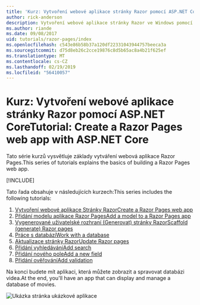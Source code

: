 ```yaml
---
title: 'Kurz: Vytvoření webové aplikace stránky Razor pomocí ASP.NET Core'
author: rick-anderson
description: Vytvoření webové aplikace stránky Razor ve Windows pomocí sady Visual Studio, ASP.NET Core a EF Core.
ms.author: riande
ms.date: 09/08/2017
uid: tutorials/razor-pages/index
ms.openlocfilehash: c543e86b58b37a120df22331043944757beeca3a
ms.sourcegitcommit: d75d8eb26c2cce19876c8d5b65ac8a4b21f625ef
ms.translationtype: MT
ms.contentlocale: cs-CZ
ms.lasthandoff: 02/19/2019
ms.locfileid: "56410057"
---
```

# <a name="tutorial-create-a-razor-pages-web-app-with-aspnet-core"></a><span data-ttu-id="bcb02-103">Kurz: Vytvoření webové aplikace stránky Razor pomocí ASP.NET Core</span><span class="sxs-lookup"><span data-stu-id="bcb02-103">Tutorial: Create a Razor Pages web app with ASP.NET Core</span></span>

<span data-ttu-id="bcb02-104">Tato série kurzů vysvětluje základy vytváření webová aplikace Razor Pages.</span><span class="sxs-lookup"><span data-stu-id="bcb02-104">This series of tutorials explains the basics of building a Razor Pages web app.</span></span> 

[!INCLUDE[](~/includes/advancedRP.md)]

<span data-ttu-id="bcb02-105">Tato řada obsahuje v následujících kurzech:</span><span class="sxs-lookup"><span data-stu-id="bcb02-105">This series includes the following tutorials:</span></span>

1. [<span data-ttu-id="bcb02-106">Vytvoření webové aplikace Stránky Razor</span><span class="sxs-lookup"><span data-stu-id="bcb02-106">Create a Razor Pages web app</span></span>](xref:tutorials/razor-pages/razor-pages-start)
1. [<span data-ttu-id="bcb02-107">Přidání modelu aplikace Razor Pages</span><span class="sxs-lookup"><span data-stu-id="bcb02-107">Add a model to a Razor Pages app</span></span>](xref:tutorials/razor-pages/model)
1. [<span data-ttu-id="bcb02-108">Vygenerované uživatelské rozhraní (Generovat) stránky Razor</span><span class="sxs-lookup"><span data-stu-id="bcb02-108">Scaffold (generate) Razor pages</span></span>](xref:tutorials/razor-pages/page)
1. [<span data-ttu-id="bcb02-109">Práce s databází</span><span class="sxs-lookup"><span data-stu-id="bcb02-109">Work with a database</span></span>](xref:tutorials/razor-pages/sql)
1. [<span data-ttu-id="bcb02-110">Aktualizace stránky Razor</span><span class="sxs-lookup"><span data-stu-id="bcb02-110">Update Razor pages</span></span>](xref:tutorials/razor-pages/da1)
1. [<span data-ttu-id="bcb02-111">Přidání vyhledávání</span><span class="sxs-lookup"><span data-stu-id="bcb02-111">Add search</span></span>](xref:tutorials/razor-pages/search)
1. [<span data-ttu-id="bcb02-112">Přidání nového pole</span><span class="sxs-lookup"><span data-stu-id="bcb02-112">Add a new field</span></span>](xref:tutorials/razor-pages/new-field)
1. [<span data-ttu-id="bcb02-113">Přidání ověřování</span><span class="sxs-lookup"><span data-stu-id="bcb02-113">Add validation</span></span>](xref:tutorials/razor-pages/validation)

<span data-ttu-id="bcb02-114">Na konci budete mít aplikaci, která můžete zobrazit a spravovat databázi videa.</span><span class="sxs-lookup"><span data-stu-id="bcb02-114">At the end, you'll have an app that can display and manage a database of movies.</span></span>

![Ukázka stránka ukázkové aplikace](index/_static/sample-page.png)
